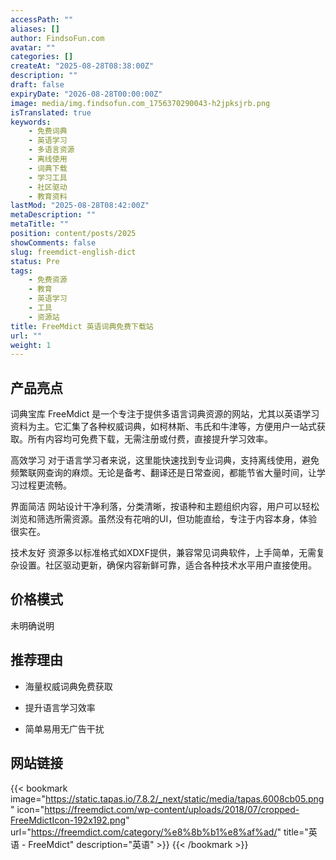 ```yaml
---
accessPath: ""
aliases: []
author: FindsoFun.com
avatar: ""
categories: []
createAt: "2025-08-28T08:38:00Z"
description: ""
draft: false
expiryDate: "2026-08-28T00:00:00Z"
image: media/img.findsofun.com_1756370290043-h2jpksjrb.png
isTranslated: true
keywords:
    - 免费词典
    - 英语学习
    - 多语言资源
    - 离线使用
    - 词典下载
    - 学习工具
    - 社区驱动
    - 教育资料
lastMod: "2025-08-28T08:42:00Z"
metaDescription: ""
metaTitle: ""
position: content/posts/2025
showComments: false
slug: freemdict-english-dict
status: Pre
tags:
    - 免费资源
    - 教育
    - 英语学习
    - 工具
    - 资源站
title: FreeMdict 英语词典免费下载站
url: ""
weight: 1
---
```

## 产品亮点
词典宝库
FreeMdict 是一个专注于提供多语言词典资源的网站，尤其以英语学习资料为主。它汇集了各种权威词典，如柯林斯、韦氏和牛津等，方便用户一站式获取。所有内容均可免费下载，无需注册或付费，直接提升学习效率。

高效学习
对于语言学习者来说，这里能快速找到专业词典，支持离线使用，避免频繁联网查询的麻烦。无论是备考、翻译还是日常查阅，都能节省大量时间，让学习过程更流畅。

界面简洁
网站设计干净利落，分类清晰，按语种和主题组织内容，用户可以轻松浏览和筛选所需资源。虽然没有花哨的UI，但功能直给，专注于内容本身，体验很实在。

技术友好
资源多以标准格式如XDXF提供，兼容常见词典软件，上手简单，无需复杂设置。社区驱动更新，确保内容新鲜可靠，适合各种技术水平用户直接使用。

## 价格模式
<!--more-->未明确说明

## 推荐理由
- 海量权威词典免费获取

- 提升语言学习效率

- 简单易用无广告干扰

## 网站链接
{{< bookmark image="https://static.tapas.io/7.8.2/_next/static/media/tapas.6008cb05.png" icon="https://freemdict.com/wp-content/uploads/2018/07/cropped-FreeMdictIcon-192x192.png" url="https://freemdict.com/category/%e8%8b%b1%e8%af%ad/" title="英语 - FreeMdict" description="英语" >}}
{{< /bookmark >}}

